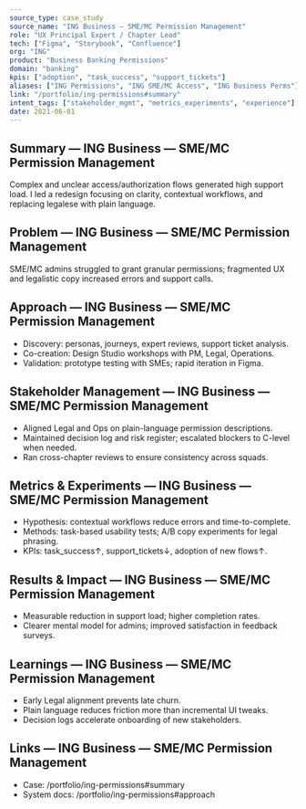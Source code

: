 ```yaml
---
source_type: case_study
source_name: "ING Business — SME/MC Permission Management"
role: "UX Principal Expert / Chapter Lead"
tech: ["Figma", "Storybook", "Confluence"]
org: "ING"
product: "Business Banking Permissions"
domain: "banking"
kpis: ["adoption", "task_success", "support_tickets"]
aliases: ["ING Permissions", "ING SME/MC Access", "ING Business Perms"]
link: "/portfolio/ing-permissions#summary"
intent_tags: ["stakeholder_mgmt", "metrics_experiments", "experience"]
date: 2021-06-01
---
```


## Summary — ING Business — SME/MC Permission Management
Complex and unclear access/authorization flows generated high support load. I led a redesign focusing on clarity, contextual workflows, and replacing legalese with plain language.

## Problem — ING Business — SME/MC Permission Management
SME/MC admins struggled to grant granular permissions; fragmented UX and legalistic copy increased errors and support calls.

## Approach — ING Business — SME/MC Permission Management
- Discovery: personas, journeys, expert reviews, support ticket analysis.
- Co-creation: Design Studio workshops with PM, Legal, Operations.
- Validation: prototype testing with SMEs; rapid iteration in Figma.

## Stakeholder Management — ING Business — SME/MC Permission Management
- Aligned Legal and Ops on plain-language permission descriptions.
- Maintained decision log and risk register; escalated blockers to C-level when needed.
- Ran cross-chapter reviews to ensure consistency across squads.

## Metrics & Experiments — ING Business — SME/MC Permission Management
- Hypothesis: contextual workflows reduce errors and time-to-complete.
- Methods: task-based usability tests; A/B copy experiments for legal phrasing.
- KPIs: task_success↑, support_tickets↓, adoption of new flows↑.

## Results & Impact — ING Business — SME/MC Permission Management
- Measurable reduction in support load; higher completion rates.
- Clearer mental model for admins; improved satisfaction in feedback surveys.

## Learnings — ING Business — SME/MC Permission Management
- Early Legal alignment prevents late churn.
- Plain language reduces friction more than incremental UI tweaks.
- Decision logs accelerate onboarding of new stakeholders.

## Links — ING Business — SME/MC Permission Management
- Case: /portfolio/ing-permissions#summary
- System docs: /portfolio/ing-permissions#approach
